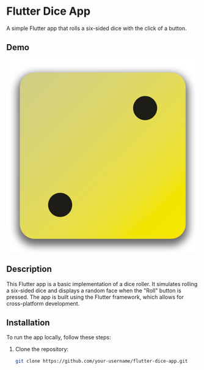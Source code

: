 # Flutter Dice App

A simple Flutter app that rolls a six-sided dice with the click of a button.

## Demo

![Dice App Demo](first_app/assets/images/dice-2.png)

## Description

This Flutter app is a basic implementation of a dice roller. It simulates rolling a six-sided dice and displays a random face when the "Roll" button is pressed. The app is built using the Flutter framework, which allows for cross-platform development.

## Installation

To run the app locally, follow these steps:

1. Clone the repository:

   ```bash
   git clone https://github.com/your-username/flutter-dice-app.git
